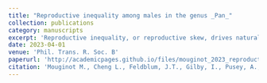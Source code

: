 ```yaml
---
title: "Reproductive inequality among males in the genus _Pan_"
collection: publications
category: manuscripts
excerpt: 'Reproductive inequality, or reproductive skew, drives natural selection, but has been difficult to assess, particularly for males in species with promiscuous mating and slow life histories, such as bonobos (Pan paniscus) and chimpanzees (Pan troglodytes). Although bonobos are often portrayed as more egalitarian than chimpanzees, genetic studies have found high male reproductive skew in bonobos. Here, we discuss mechanisms likely to affect male reproductive skew in Pan, then re-examine skew patterns using paternity data from published work and new data from the Kokolopori Bonobo Reserve, Democratic Republic of Congo and Gombe National Park, Tanzania. Using the multinomial index (M), we found considerable overlap in skew between the species, but the highest skew occurred among bonobos. Additionally, for two of three bonobo communities, but no chimpanzee communities, the highest ranking male had greater siring success than predicted by priority-of-access. Thus, an expanded dataset covering a broader demographic range confirms that bonobos have high male reproductive skew. Detailed comparison of data from Pan highlights that reproductive skew models should consider male-male dynamics including the effect of between-group competition on incentives for reproductive concessions, but also female grouping patterns and factors related to male-female dynamics including the expression of female choice.'
date: 2023-04-01
venue: 'Phil. Trans. R. Soc. B'
paperurl: 'http://academicpages.github.io/files/mouginot_2023_reproductive_inequality.pdf'
citation: 'Mouginot M., Cheng L., Feldblum, J.T., Gilby, I., Pusey, A., Städele V., Wroblewski, E., Wilson, M.L., Surbeck, M. (2023). Reproductive inequality among males in the genus Pan. Phil. Trans. R. Soc. B 378: 20220301.'
---
```

